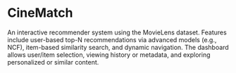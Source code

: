 # CineMatch
An interactive recommender system using the MovieLens dataset. Features include user-based top-N recommendations via advanced models (e.g., NCF), item-based similarity search, and dynamic navigation. The dashboard allows user/item selection, viewing history or metadata, and exploring personalized or similar content.
